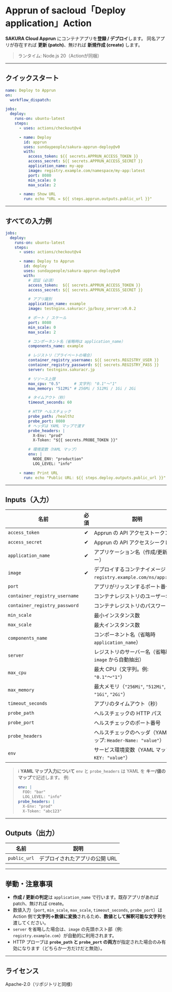 # Apprun of sacloud「Deploy application」Action

**SAKURA Cloud Apprun** にコンテナアプリを**登録 / デプロイ**します。
同名アプリが存在すれば **更新 (patch)**、無ければ **新規作成 (create)** します。

> ランタイム: Node.js 20（Actionが同梱）

---

## クイックスタート

```yaml
name: Deploy to Apprun
on:
  workflow_dispatch:

jobs:
  deploy:
    runs-on: ubuntu-latest
    steps:
      - uses: actions/checkout@v4

      - name: Deploy
        id: apprun
        uses: sundaypeople/sakura-apprun-deploy@v0
        with:
          access_token: ${{ secrets.APPRUN_ACCESS_TOKEN }}
          access_secret: ${{ secrets.APPRUN_ACCESS_SECRET }}
          application_name: my-app
          image: registry.example.com/namespace/my-app:latest
          port: 8080
          min_scale: 0
          max_scale: 2

      - name: Show URL
        run: echo "URL = ${{ steps.apprun.outputs.public_url }}"
```

---

## すべての入力例

```yaml
jobs:
  deploy:
    runs-on: ubuntu-latest
    steps:
      - uses: actions/checkout@v4

      - name: Deploy to Apprun
        id: deploy
        uses: sundaypeople/sakura-apprun-deploy@v0
        with:
          # 認証（必須）
          access_token:  ${{ secrets.APPRUN_ACCESS_TOKEN }}
          access_secret: ${{ secrets.APPRUN_ACCESS_SECRET }}

          # アプリ識別
          application_name: example
          image: testnginx.sakuracr.jp/busy_server:v0.0.2

          # ポート / スケール
          port: 8080
          min_scale: 0
          max_scale: 2

          # コンポーネント名（省略時は application_name）
          components_name: example

          # レジストリ（プライベートの場合）
          container_registry_username: ${{ secrets.REGISTRY_USER }}
          container_registry_password: ${{ secrets.REGISTRY_PASS }}
          server: testnginx.sakuracr.jp

          # リソース上限
          max_cpu: "0.5"      # 文字列: "0.1"〜"1"
          max_memory: "512Mi" # 256Mi / 512Mi / 1Gi / 2Gi

          # タイムアウト（秒）
          timeout_seconds: 60

          # HTTP ヘルスチェック
          probe_path: /healthz
          probe_port: 8080
          # ヘッダは YAML マップで渡す
          probe_headers: |
            X-Env: "prod"
            X-Token: "${{ secrets.PROBE_TOKEN }}"

          # 環境変数（YAML マップ）
          env: |
            NODE_ENV: "production"
            LOG_LEVEL: "info"

      - name: Print URL
        run: echo "Public URL: ${{ steps.deploy.outputs.public_url }}"
```

---

## Inputs（入力）

| 名前                            |  必須 | 説明                                                   |
| ----------------------------- | :-: | ---------------------------------------------------- |
| `access_token`                |  ✔︎ | Apprun の API アクセストークン                                |
| `access_secret`               |  ✔︎ | Apprun の API アクセスシークレット                              |
| `application_name`            |  ✔︎ | アプリケーション名（作成/更新のキー）                                  |
| `image`                       |  ✔︎ | デプロイするコンテナイメージ（例: `registry.example.com/ns/app:tag`） |
| `port`                        |     | アプリがリッスンするポート番号                                      |
| `container_registry_username` |     | コンテナレジストリのユーザー名                                      |
| `container_registry_password` |     | コンテナレジストリのパスワード                                      |
| `min_scale`                   |     | 最小インスタンス数                                            |
| `max_scale`                   |     | 最大インスタンス数                                            |
| `components_name`             |     | コンポーネント名（省略時 `application_name`）                     |
| `server`                      |     | レジストリのサーバー名（省略時は `image` から自動抽出）                     |
| `max_cpu`                     |     | 最大 CPU（文字列。例: `"0.1"`〜`"1"`）                         |
| `max_memory`                  |     | 最大メモリ（`"256Mi"`, `"512Mi"`, `"1Gi"`, `"2Gi"`）        |
| `timeout_seconds`             |     | アプリのタイムアウト（秒）                                        |
| `probe_path`                  |     | ヘルスチェックの HTTP パス                                     |
| `probe_port`                  |     | ヘルスチェックのポート番号                                        |
| `probe_headers`               |     | ヘルスチェックのヘッダ（YAML マップ: `Header-Name: "value"`）        |
| `env`                         |     | サービス環境変数（YAML マップ: `KEY: "value"`）                   |

> ℹ️ **YAML マップ入力について**
> `env` と `probe_headers` は YAML を **キー/値のマップ**で記述します。
> 例:
>
> ```yaml
> env: |
>   FOO: "bar"
>   LOG_LEVEL: "info"
> probe_headers: |
>   X-Env: "prod"
>   X-Token: "abc123"
> ```

---

## Outputs（出力）

| 名前           | 説明                |
| ------------ | ----------------- |
| `public_url` | デプロイされたアプリの公開 URL |

---

## 挙動・注意事項

* **作成 / 更新の判定**は `application_name` で行います。既存アプリがあれば patch、無ければ create。
* 数値入力（`port`, `min_scale`, `max_scale`, `timeout_seconds`, `probe_port`）は Action 側で**文字列→数値に変換**されるため、**数値として解釈可能な文字列**を渡してください。
* `server` を省略した場合は、`image` の先頭ホスト部（例: `registry.example.com`）が自動的に利用されます。
* HTTP プローブは **`probe_path` と `probe_port` の両方**が指定された場合のみ有効になります（どちらか一方だけだと無効）。

---

## ライセンス

Apache-2.0（リポジトリと同様）
